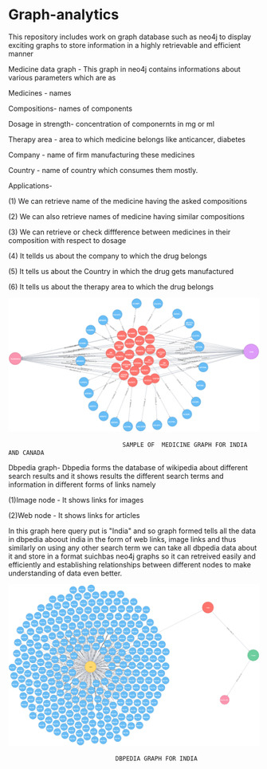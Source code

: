 # Graph-analytics
This repository includes work on graph database such as neo4j to display exciting graphs  to store information in a highly retrievable  and efficient manner
 
 Medicine data graph - This graph in neo4j contains informations about various parameters which are as 
 
 
 Medicines - names
 
 
 Compositions-  names of components
 
 Dosage in strength- concentration of componernts in mg or ml
 
 Therapy area - area to which medicine belongs like anticancer, diabetes
 
 Company -    name of firm manufacturing these medicines
 
 Country  -   name of country which consumes them mostly.
 
 Applications- 
 
 (1) We can retrieve name of the medicine having the asked compositions
 
 (2) We can also retrieve names of medicine having similar compositions
 
 (3) We can retrieve or check diffference between medicines in their composition with respect to dosage
 
 (4) It tellds us about the company to which the drug belongs
 
 (5) It tells us about the Country in which the drug gets manufactured
 
 (6) It tells us about the therapy area to which the drug belongs
 
 
 
 
 ![alt text](https://github.com/raina99/Graph-analytics/blob/master/graph%20(3).png)

 
 
 
 
 
 
 
 
 
 
 
 
 
 
                                 
                                 
                                 
                                 
                                 
                                 
                                 
                                 
                                 
                                 
                                    SAMPLE OF  MEDICINE GRAPH FOR INDIA AND CANADA  
 
 
 
 
 
 
 Dbpedia graph- Dbpedia forms the database of wikipedia about different search results and it shows results the different search terms and information in different forms of links namely 
 
 (1)Image node -  It shows   links  for images
 
 (2)Web  node -   It shows  links  for  articles
 
 
 
 In this graph here query put is "India" and so graph formed tells all the data in dbpedia aboout india in the form of web links, image links and thus similarly on using any other search term we can take all dbpedia data about it and store in a format suichbas neo4j graphs so it can retreived easily and efficiently and establishing relationships between different nodes to make understanding of data even better.
 
 
 
 
 
 ![alt text](https://github.com/raina99/Graph-analytics/blob/master/dbpedia%20graph.png)

 
 
 
 
 
 
 
 
 
 
 
 
 
 
 
 



                                  DBPEDIA GRAPH FOR INDIA 
